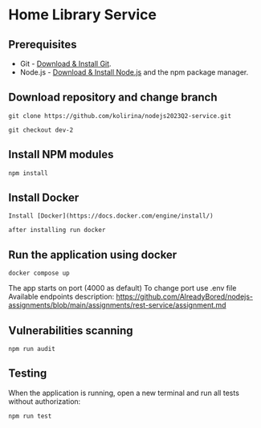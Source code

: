 # Home Library Service

## Prerequisites

- Git - [Download & Install Git](https://git-scm.com/downloads).
- Node.js - [Download & Install Node.js](https://nodejs.org/en/download/) and the npm package manager.

## Download repository and change branch

```
git clone https://github.com/kolirina/nodejs2023Q2-service.git

git checkout dev-2
```

## Install NPM modules

```
npm install
```

## Install Docker

```
Install [Docker](https://docs.docker.com/engine/install/)

after installing run docker
```

## Run the application using docker

```
docker compose up
```

The app starts on port (4000 as default)
To change port use .env file
Available endpoints description: https://github.com/AlreadyBored/nodejs-assignments/blob/main/assignments/rest-service/assignment.md

## Vulnerabilities scanning

```
npm run audit
```

## Testing

When the application is running, open a new terminal and run all tests without authorization:

```
npm run test
```

